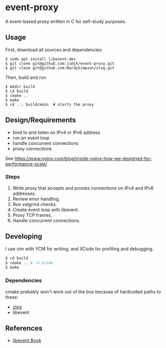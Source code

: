 # event-proxy

A event-based proxy written in C for self-study purposes.

## Usage

First, download all sources and dependencies:

```
$ sudo apt install libevent-dev
$ git clone git@github.com:jimjh/event-proxy.git
$ git clone git@github.com:HardySimpson/zlog.git
```

Then, build and run

```
$ mkdir build
$ cd build
$ cmake ..
$ make
$ cd ..; build/main  # starts the proxy
```

## Design/Requirements

- bind to and listen on IPv4 or IPv6 address
- run an event loop
- handle concurrent connections
- proxy connections

See https://www.nginx.com/blog/inside-nginx-how-we-designed-for-performance-scale/

### Steps

1. Write proxy that accepts and proxies connections on IPv4 and IPv6 addresses.
1. Review error handling.
1. Run valgrind checks.
1. Create event loop with libevent.
1. Proxy TCP frames.
1. Handle concurrent connections.

## Developing

I use vim with YCM for writing, and XCode for profiling and debugging.

```bash
$ cd build
$ cmake .. # -G Xcode
$ make
```

### Dependencies

cmake probably won't work out of the box because of hardcoded paths to these:

- [zlog](https://github.com/HardySimpson/zlog)
- libevent

## References

- [libevent Book](http://www.wangafu.net/~nickm/libevent-book/01_intro.html)
